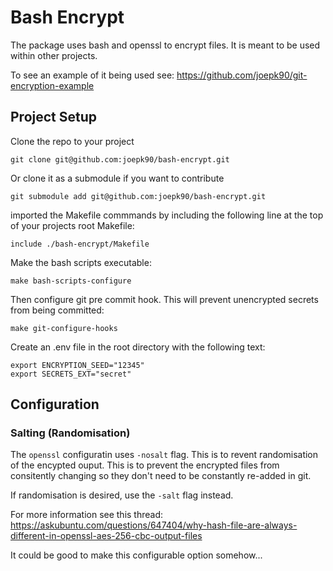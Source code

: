 # Bash Encrypt
The package uses bash and openssl to encrypt files. It is meant to be used within other projects.

To see an example of it being used see:
https://github.com/joepk90/git-encryption-example


## Project Setup

Clone the repo to your project
```
git clone git@github.com:joepk90/bash-encrypt.git
```

Or clone it as a submodule if you want to contribute
```
git submodule add git@github.com:joepk90/bash-encrypt.git
```

imported the Makefile commmands by including the following line at the top of your projects root Makefile:
```
include ./bash-encrypt/Makefile
```

Make the bash scripts executable:
```
make bash-scripts-configure
```

Then configure git pre commit hook. This will prevent unencrypted secrets from being committed:
```
make git-configure-hooks
```

Create an .env file in the root directory with the following text:
```
export ENCRYPTION_SEED="12345"
export SECRETS_EXT="secret"
```


## Configuration

### Salting (Randomisation)
The `openssl` configuratin uses `-nosalt` flag. This is to revent randomisation of the encypted ouput. This is to prevent the encrypted files from consitently changing so they don't need to be constantly re-added in git.

If randomisation is desired, use the `-salt` flag instead.

For more information see this thread:
https://askubuntu.com/questions/647404/why-hash-file-are-always-different-in-openssl-aes-256-cbc-output-files

It could be good to make this configurable option somehow...